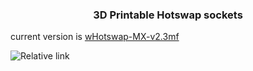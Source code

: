<h3 align="center">
3D Printable Hotswap sockets
</h3>

current version is [wHotswap-MX-v2.3mf](./whotswap-MX-v2.3mf)

![Relative link](./images/v2.png)

